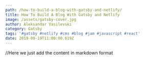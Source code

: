 ```yaml
---
path: /how-to-build-a-blog-with-gatsby-and-netlify/
title: How To Build A Blog With Gatsby and Netlify
image: /assets/gatsby-cover.jpg
author: Aleksandar Vasilevski
category: Gatsby
tags: '#gatsby #netlify #cms #blog #jam #javascript #react'
date: 2019-09-19T11:00:00.619Z
---
```

//Here we just add the content in markdown format